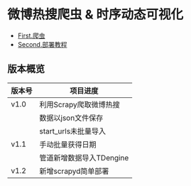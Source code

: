 # 微博热搜爬虫 & 时序动态可视化

- [First.爬虫](/weibohotsearch_crawler/)
- [Second.部署教程](/scrapyd_course.md)

## 版本概览

| 版本号 | 项目进度 |
|-- |-- |
| v1.0 | 利用Scrapy爬取微博热搜 |
|  | 数据以json文件保存 |
|  | start_urls未批量导入 |
| v1.1 | 手动批量获得日期 |
|  | 管道新增数据导入TDengine |
| v1.2 | 新增scrapyd简单部署 |


